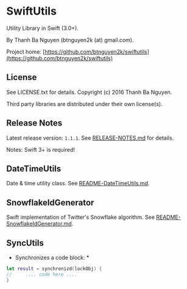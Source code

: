 SwiftUtils
==========

Utility Library in Swift (3.0+).

By Thanh Ba Nguyen (btnguyen2k (at) gmail.com).

Project home:
[https://github.com/btnguyen2k/swiftutils](https://github.com/btnguyen2k/swiftutils)


## License ##

See LICENSE.txt for details. Copyright (c) 2016 Thanh Ba Nguyen.

Third party libraries are distributed under their own license(s).


## Release Notes ##

Latest release version: `1.1.1`. See [RELEASE-NOTES.md](RELEASE-NOTES.md) for details.

Notes: Swift 3+ is required!


DateTimeUtils
-------------

Date & time utility class. See [README-DateTimeUtils.md](README-DateTimeUtils.md).


SnowflakeIdGenerator
--------------------

Swift implementation of Twitter's Snowflake algorithm. See [README-SnowflakeIdGenerator.md](README-SnowflakeIdGenerator.md).


SyncUtils
---------

* Synchronizes a code block: *

```swift
let result = synchronizd(lockObj) {
//     .... code here ....
}
```

